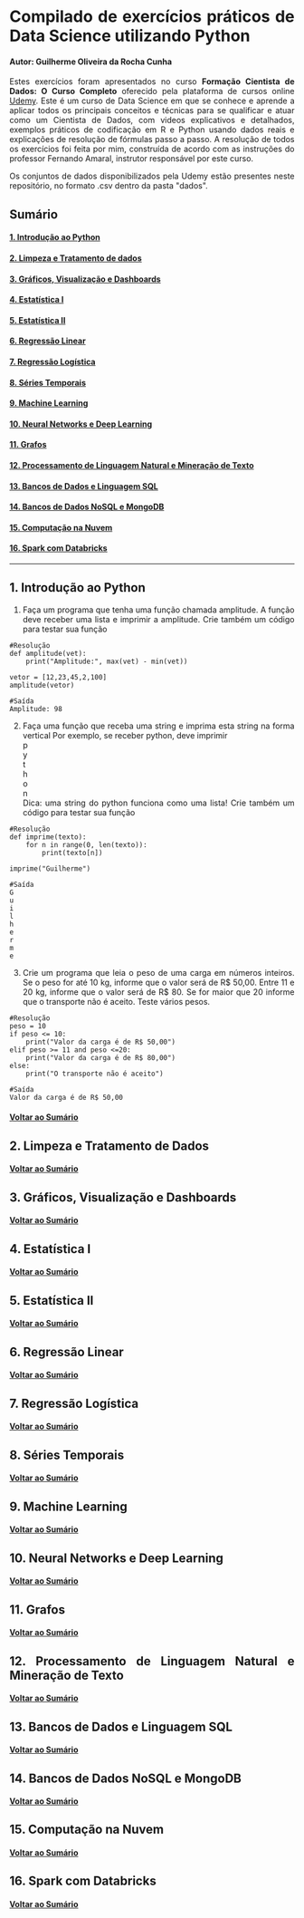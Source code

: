 <div align="justify">
  
# Compilado de exercícios práticos de Data Science utilizando Python
#### Autor: Guilherme Oliveira da Rocha Cunha

Estes exercícios foram apresentados no curso **Formação Cientista de Dados: O Curso Completo** oferecido pela plataforma de cursos online [Udemy](https://www.udemy.com/pt/). Este é um curso de Data Science em que se conhece e aprende a aplicar todos os principais conceitos e técnicas para se qualificar e atuar como um Cientista de Dados, com videos explicativos e detalhados, exemplos práticos de codificação em R e Python usando dados reais e explicações de resolução de fórmulas passo a passo. A resolução de todos os exercícios foi feita por mim, construída de acordo com as instruções do professor Fernando Amaral, instrutor responsável por este curso.

Os conjuntos de dados disponibilizados pela Udemy estão presentes neste repositório, no formato .csv dentro da pasta "dados".

## Sumário
#### [1. Introdução ao Python](#1-introdução-ao-python-1)
#### [2. Limpeza e Tratamento de dados](#2-limpeza-e-tratamento-de-dados-1)
#### [3. Gráficos, Visualização e Dashboards](#3-gráficos-visualização-e-dashboards-1)
#### [4. Estatística I](#4-estatística-i-1)
#### [5. Estatística II](#5-estatística-ii-1)
#### [6. Regressão Linear](#6-regressão-linear-1)
#### [7. Regressão Logística](#7-regressão-logística-1)
#### [8. Séries Temporais](#8-séries-temporais-1)
#### [9. Machine Learning](#9-machine-learning-1)
#### [10. Neural Networks e Deep Learning](#10-neural-networks-e-deep-learning-1)
#### [11. Grafos](#11-grafos-1)
#### [12. Processamento de Linguagem Natural e Mineração de Texto](#12-processamento-de-linguagem-natural-e-mineração-de-texto-1)
#### [13. Bancos de Dados e Linguagem SQL](#13-bancos-de-dados-e-linguagem-sql-1)
#### [14. Bancos de Dados NoSQL e MongoDB](#14-bancos-de-dados-nosql-e-mongodb-1)
#### [15. Computação na Nuvem](#15-computação-na-nuvem-1)
#### [16. Spark com Databricks](#16-spark-com-databricks-1)  
---
## 1. Introdução ao Python
1. Faça um programa que tenha uma função chamada amplitude. A função deve receber uma lista e imprimir a amplitude.
Crie também um código para testar sua função
```
#Resolução
def amplitude(vet):
    print("Amplitude:", max(vet) - min(vet))

vetor = [12,23,45,2,100]    
amplitude(vetor)
```
```
#Saída
Amplitude: 98
```

2. Faça uma função que receba uma string e imprima esta string na forma vertical
Por exemplo, se receber python, deve imprimir  
p  
y  
t     
h  
o  
n  
Dica: uma string do python funciona como uma lista!
Crie também um código para testar sua função
```
#Resolução
def imprime(texto):
    for n in range(0, len(texto)):
        print(texto[n])

imprime("Guilherme")
```
```
#Saída
G
u
i
l
h
e
r
m
e
```

3. Crie um programa que leia o peso de uma carga em números inteiros. Se o peso for até 10 kg, informe
que o valor será de R$ 50,00. Entre 11 e 20 kg, informe que o valor será de R$ 80. Se for maior que 20
informe que o transporte não é aceito. Teste vários pesos.
```
#Resolução
peso = 10
if peso <= 10:
	print("Valor da carga é de R$ 50,00")
elif peso >= 11 and peso <=20:
	print("Valor da carga é de R$ 80,00")
else:
	print("O transporte não é aceito")
```
```
#Saída
Valor da carga é de R$ 50,00
```

#### [Voltar ao Sumário](#sumário)

## 2. Limpeza e Tratamento de Dados
#### [Voltar ao Sumário](#sumário)

## 3. Gráficos, Visualização e Dashboards
#### [Voltar ao Sumário](#sumário)

## 4. Estatística I
#### [Voltar ao Sumário](#sumário)

## 5. Estatística II
#### [Voltar ao Sumário](#sumário)

## 6. Regressão Linear
#### [Voltar ao Sumário](#sumário)

## 7. Regressão Logística
#### [Voltar ao Sumário](#sumário)

## 8. Séries Temporais
#### [Voltar ao Sumário](#sumário)

## 9. Machine Learning
#### [Voltar ao Sumário](#sumário)

## 10. Neural Networks e Deep Learning
#### [Voltar ao Sumário](#sumário)

## 11. Grafos
#### [Voltar ao Sumário](#sumário)

## 12. Processamento de Linguagem Natural e Mineração de Texto
#### [Voltar ao Sumário](#sumário)

## 13. Bancos de Dados e Linguagem SQL
#### [Voltar ao Sumário](#sumário)

## 14. Bancos de Dados NoSQL e MongoDB
#### [Voltar ao Sumário](#sumário)

## 15. Computação na Nuvem
#### [Voltar ao Sumário](#sumário)

## 16. Spark com Databricks
#### [Voltar ao Sumário](#sumário)

</div>


